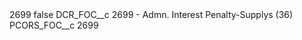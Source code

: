 <?xml version="1.0" encoding="UTF-8"?>
<CustomMetadata xmlns="http://soap.sforce.com/2006/04/metadata" xmlns:xsi="http://www.w3.org/2001/XMLSchema-instance" xmlns:xsd="http://www.w3.org/2001/XMLSchema">
    <label>2699</label>
    <protected>false</protected>
    <values>
        <field>DCR_FOC__c</field>
        <value xsi:type="xsd:string">2699 - Admn. Interest Penalty-Supplys (36)</value>
    </values>
    <values>
        <field>PCORS_FOC__c</field>
        <value xsi:type="xsd:string">2699</value>
    </values>
</CustomMetadata>
